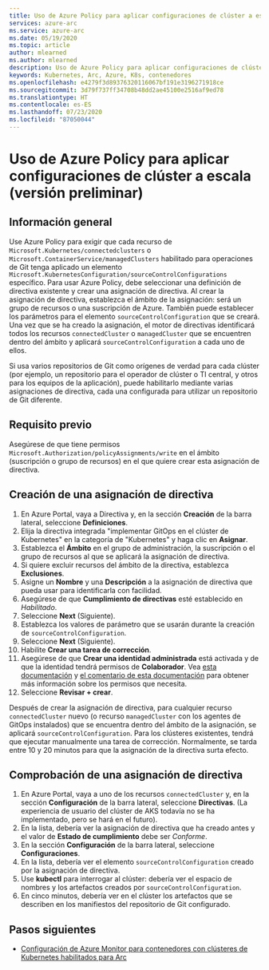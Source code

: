 ```yaml
---
title: Uso de Azure Policy para aplicar configuraciones de clúster a escala (versión preliminar)
services: azure-arc
ms.service: azure-arc
ms.date: 05/19/2020
ms.topic: article
author: mlearned
ms.author: mlearned
description: Uso de Azure Policy para aplicar configuraciones de clúster a escala
keywords: Kubernetes, Arc, Azure, K8s, contenedores
ms.openlocfilehash: e4279f3d89376320116067bf191e3196271918ce
ms.sourcegitcommit: 3d79f737ff34708b48dd2ae45100e2516af9ed78
ms.translationtype: HT
ms.contentlocale: es-ES
ms.lasthandoff: 07/23/2020
ms.locfileid: "87050044"
---
```

# <a name="use-azure-policy-to-apply-cluster-configurations-at-scale-preview"></a>Uso de Azure Policy para aplicar configuraciones de clúster a escala (versión preliminar)

## <a name="overview"></a>Información general

Use Azure Policy para exigir que cada recurso de `Microsoft.Kubernetes/connectedclusters` o `Microsoft.ContainerService/managedClusters` habilitado para operaciones de Git tenga aplicado un elemento `Microsoft.KubernetesConfiguration/sourceControlConfigurations` específico. Para usar Azure Policy, debe seleccionar una definición de directiva existente y crear una asignación de directiva. Al crear la asignación de directiva, establezca el ámbito de la asignación: será un grupo de recursos o una suscripción de Azure. También puede establecer los parámetros para el elemento `sourceControlConfiguration` que se creará. Una vez que se ha creado la asignación, el motor de directivas identificará todos los recursos `connectedCluster` o `managedCluster` que se encuentren dentro del ámbito y aplicará `sourceControlConfiguration` a cada uno de ellos.

Si usa varios repositorios de Git como orígenes de verdad para cada clúster (por ejemplo, un repositorio para el operador de clúster o TI central, y otros para los equipos de la aplicación), puede habilitarlo mediante varias asignaciones de directiva, cada una configurada para utilizar un repositorio de Git diferente.

## <a name="prerequisite"></a>Requisito previo

Asegúrese de que tiene permisos `Microsoft.Authorization/policyAssignments/write` en el ámbito (suscripción o grupo de recursos) en el que quiere crear esta asignación de directiva.

## <a name="create-a-policy-assignment"></a>Creación de una asignación de directiva

1. En Azure Portal, vaya a Directiva y, en la sección **Creación** de la barra lateral, seleccione **Definiciones**.
2. Elija la directiva integrada "implementar GitOps en el clúster de Kubernetes" en la categoría de "Kubernetes" y haga clic en **Asignar**.
3. Establezca el **Ámbito** en el grupo de administración, la suscripción o el grupo de recursos al que se aplicará la asignación de directiva.
4. Si quiere excluir recursos del ámbito de la directiva, establezca **Exclusiones**.
5. Asigne un **Nombre** y una **Descripción** a la asignación de directiva que pueda usar para identificarla con facilidad.
6. Asegúrese de que **Cumplimiento de directivas** esté establecido en *Habilitado*.
7. Seleccione **Next** (Siguiente).
8. Establezca los valores de parámetro que se usarán durante la creación de `sourceControlConfiguration`.
9. Seleccione **Next** (Siguiente).
10. Habilite **Crear una tarea de corrección**.
11. Asegúrese de que **Crear una identidad administrada** está activada y de que la identidad tendrá permisos de **Colaborador**. Vea [esta documentación](../../governance/policy/assign-policy-portal.md) y [el comentario de esta documentación](../../governance/policy/how-to/remediate-resources.md) para obtener más información sobre los permisos que necesita.
12. Seleccione **Revisar + crear**.

Después de crear la asignación de directiva, para cualquier recurso `connectedCluster` nuevo (o recurso `managedCluster` con los agentes de GitOps instalados) que se encuentra dentro del ámbito de la asignación, se aplicará `sourceControlConfiguration`. Para los clústeres existentes, tendrá que ejecutar manualmente una tarea de corrección. Normalmente, se tarda entre 10 y 20 minutos para que la asignación de la directiva surta efecto.

## <a name="verify-a-policy-assignment"></a>Comprobación de una asignación de directiva

1. En Azure Portal, vaya a uno de los recursos `connectedCluster` y, en la sección **Configuración** de la barra lateral, seleccione **Directivas**. (La experiencia de usuario del clúster de AKS todavía no se ha implementado, pero se hará en el futuro).
2. En la lista, debería ver la asignación de directiva que ha creado antes y el valor de **Estado de cumplimiento** debe ser *Conforme*.
3. En la sección **Configuración** de la barra lateral, seleccione **Configuraciones**.
4. En la lista, debería ver el elemento `sourceControlConfiguration` creado por la asignación de directiva.
5. Use **kubectl** para interrogar al clúster: debería ver el espacio de nombres y los artefactos creados por `sourceControlConfiguration`.
6. En cinco minutos, debería ver en el clúster los artefactos que se describen en los manifiestos del repositorio de Git configurado.

## <a name="next-steps"></a>Pasos siguientes

* [Configuración de Azure Monitor para contenedores con clústeres de Kubernetes habilitados para Arc](../../azure-monitor/insights/container-insights-enable-arc-enabled-clusters.md)
